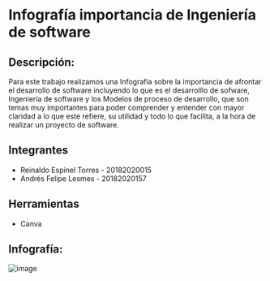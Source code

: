 # Infografía importancia de Ingeniería de software

## Descripción:

Para este trabajo realizamos una Infografía sobre la importancia de afrontar el desarrollo de software incluyendo lo que es el desarrolllo de sofware, Ingeniería de software y los Modelos de proceso de desarrollo, que son temas muy importantes para poder comprender y entender con mayor claridad a lo que este refiere, su utilidad y todo lo que facilita, a la hora de realizar un proyecto de software.



## Integrantes

* Reinaldo Espinel Torres - 20182020015
* Andrés Felipe Lesmes - 20182020157


## Herramientas

* Canva

## Infografía:
![image](https://github.com/Felipelesmes/FundamentosIngenieriaS/blob/main/Infografía/Imagen/InfoFIS.png)
